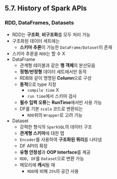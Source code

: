 ## 5.7. History of Spark APIs

### RDD, DataFrames, Datasets
- RDD는 **구조화**, **비구조화**를 모두 처리 가능
- 구조화된 데이터 세트에는
  - **스키마 추론**이 가능한 `DataFrame/Dataset`이 존재
- 스키마 추론을 `RDD`는 할 수 X
- DataFrame
  - 관계형 테이블과 같은 **행 객체**의 분산모음
  - **정형/반정형** 데이터 세트에서만 동작
  - RDB와 같이 명명된 **Column**으로 구성
  - **동적**으로 type 지정
    - `compile time` X
    - `run time`에서 스키마 검사
  - **필수 입력 오류**는 **RunTime**에서만 사용 가능
  - DF를 기본 `scala` 코드로 변환되는
    - `RDD`위의 `Wrapper`로 고려 가능
- Dataset
  - 강력한 형식의 `SparkSQL`의 데이터 구조
  - **관계형 스키마**에 대한 맵
  - `Encoder`를 사용하여 **구조화된 쿼리**를 나타냄
  - DF API의 확장
  - **유형 안정성**과 **OOP Interface**를 제공
  - `RDD, DF`를 `Dataset`으로 변환 가능
  - 메모리에 **캐시**될 때
    - `RDD`에 비해 `25%`의 공간 사용